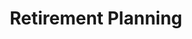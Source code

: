 ---
layout: category
category: retirement-planning
title: Retirement Planning
description: Plan for a comfortable retirement with these tips and strategies. Learn about different retirement savings plans, such as 401(k)s and IRAs, and how to make the most of them. Find out how to calculate your retirement savings needs and ensure you have enough money to live on in your golden years.
permalink: /retirement-planning/
---